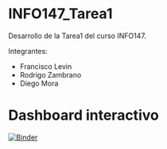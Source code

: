 # INFO147_Tarea1
Desarrollo de la Tarea1 del curso INFO147.

Integrantes:
- Francisco Levin
- Rodrigo Zambrano
- Diego Mora

# Dashboard interactivo
[![Binder](https://mybinder.org/badge_logo.svg)](https://mybinder.org/v2/gh/rodrigozzh/PRUEBA/HEAD?urlpath=voila%2Frender%2Finfo147_tarea1.ipynb)
